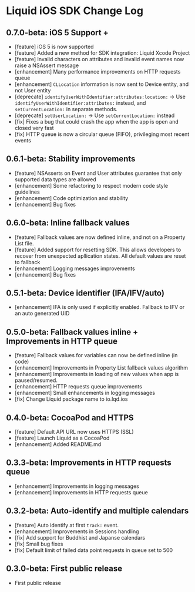 # Liquid iOS SDK Change Log

## 0.7.0-beta: iOS 5 Support +

* [feature] iOS 5 is now supported
* [feature] Added a new method for SDK integration: Liquid Xcode Project
* [feature] Invalid characters on attributes and invalid event names now raise a NSAssert message
* [enhancement] Many performance improvements on HTTP requests queue
* [enhancement] `CLLocation` information is now sent to Device entity, and not User entity
* [deprecate] `identifyUserWithIdentifier:attributes:location:` -> Use `identifyUserWithIdentifier:attributes:` instead, and `setCurrentLocation:` in separate methods.
* [deprecate] `setUserLocation:` -> Use `setCurrentLocation:` instead
* [fix] Fixes a bug that could crash the app when the app is open and closed very fast
* [fix] HTTP queue is now a circular queue (FIFO), privileging most recent events

## 0.6.1-beta: Stability improvements

* [feature] NSAsserts on Event and User attributes guarantee that only supported data types are allowed
* [enhancement] Some refactoring to respect modern code style guidelines
* [enhancement] Code optimization and stability
* [enhancement] Bug fixes


## 0.6.0-beta: Inline fallback values

* [feature] Fallback values are now defined inline, and not on a Property List file.
* [feature] Added support for resetting SDK. This allows developers to recover from unexpected apllication states. All default values are reset to fallback
* [enhancement] Logging messages improvements
* [enhancement] Bug fixes


## 0.5.1-beta: Device identifier (IFA/IFV/auto)

* [enhancement] IFA is only used if explicitly enabled. Fallback to IFV or an auto generated UID

## 0.5.0-beta: Fallback values inline + Improvements in HTTP queue

* [feature] Fallback values for variables can now be defined inline (in code)
* [enhancement] Improvements in Property List fallback values algorithm
* [enhancement] Improvements in loading of new values when app is paused/resumed.
* [enhancement] HTTP requests queue improvements
* [enhancement] Small enhancements in logging messages
* [fix] Change Liquid package name to io.lqd.ios

## 0.4.0-beta: CocoaPod and HTTPS

* [feature] Default API URL now uses HTTPS (SSL)
* [feature] Launch Liquid as a CocoaPod
* [enhancement] Added README.md

## 0.3.3-beta: Improvements in HTTP requests queue

* [enhancement] Improvements in logging messages
* [enhancement] Improvements in HTTP requests queue

## 0.3.2-beta: Auto-identify and multiple calendars

* [feature] Auto identify at first `track:` event.
* [enhancement] Improvements in Sessions handling
* [fix] Add support for Buddhist and Japanse calendars
* [fix] Small bug fixes
* [fix] Default limit of failed data point requests in queue set to 500

## 0.3.0-beta: First public release

* First public release
